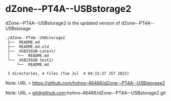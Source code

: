 # dZone--PT4A--USBstorage2

dZone--PT4A--USBstorage2 is the updated version of dZone--PT4A--USBstorage 

    ./dZone--PT4A--USBstorage2
     ├──  README.md
     ├──  README.md.old
     ├──  USB256GB-Latest/
     │   └──  README.md
     └──  USB256GB-test2/
         └──  README.md
     
     3 directories, 4 files (Tue Jul  4 04:15:37 JST 2023)


Note: URL = https://github.com/hohno-46466/dZone--PT4A--USBstorage2

Note: URL = git@github.com:hohno-46466/dZone--PT4A--USBstorage2.git
